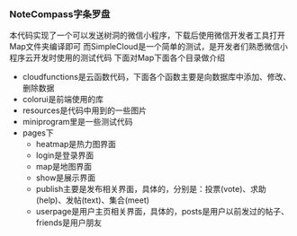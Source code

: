 ### NoteCompass字条罗盘

本代码实现了一个可以发送树洞的微信小程序，下载后使用微信开发者工具打开Map文件夹编译即可
而SimpleCloud是一个简单的测试，是开发者们熟悉微信小程序云开发时使用的测试代码
下面对Map下面各个目录做介绍
- cloudfunctions是云函数代码，下面各个函数主要是向数据库中添加、修改、删除数据
- colorui是前端使用的库
- resources是代码中用到的一些图片
- miniprogram里是一些测试代码
- pages下
  - heatmap是热力图界面
  - login是登录界面
  - map是地图界面
  - show是展示界面
  - publish主要是发布相关界面，具体的，分别是：投票(vote)、求助(help)、发帖(text)、集合(meet)
  - userpage是用户主页相关界面，具体的，posts是用户以前发过的帖子、friends是用户朋友